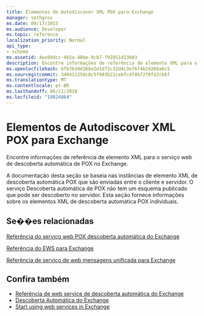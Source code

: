 ```yaml
---
title: Elementos de Autodiscover XML POX para Exchange
manager: sethgros
ms.date: 09/17/2015
ms.audience: Developer
ms.topic: reference
localization_priority: Normal
api_type:
- schema
ms.assetid: 4ea99dcc-4b5a-48be-9cb7-f92851d13b03
description: Encontre informações de referência de elemento XML para o serviço web de descoberta automática de POX no Exchange.
ms.openlocfilehash: 6fb7b34d366e2d1d72c32d4c3e76f4b19266a6c5
ms.sourcegitcommit: 34041125dc8c5f993b21cebfc4f8b72f0fd2cb6f
ms.translationtype: MT
ms.contentlocale: pt-BR
ms.lasthandoff: 06/11/2018
ms.locfileid: "19824864"
---
```

# <a name="pox-autodiscover-xml-elements-for-exchange"></a>Elementos de Autodiscover XML POX para Exchange

Encontre informações de referência de elemento XML para o serviço web de descoberta automática de POX no Exchange.
  
A documentação desta seção se baseia nas instâncias de elemento XML de descoberta automática POX que são enviadas entre o cliente e servidor. O serviço Descoberta automática de POX não tem um esquema publicado que pode ser descoberto no servidor. Esta seção fornece informações sobre os elementos XML de descoberta automática POX individuais.
  
## <a name="related-sections"></a>Se��es relacionadas
<a name="bk_RelatedSections"> </a>

[Referência do serviço web POX descoberta automática do Exchange](pox-autodiscover-web-service-reference-for-exchange.md)
  
[Referência do EWS para Exchange](ews-reference-for-exchange.md)
  
[Referência de serviço de web mensagens unificada para Exchange](unified-messaging-web-service-reference-for-exchange.md)
  
## <a name="see-also"></a>Confira também

- [Referência de web service de descoberta automática do Exchange](autodiscover-web-service-reference-for-exchange.md)
- [Descoberta Automática do Exchange](../exchange-web-services/autodiscover-for-exchange.md)
- [Start using web services in Exchange](../exchange-web-services/start-using-web-services-in-exchange.md)
    

